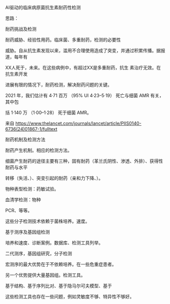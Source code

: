 

AI驱动的临床病原菌抗生素耐药性检测

思路：

耐药挑战及检测

耐药威胁、经验性用药。临床菌、多重耐药，检测的必要性

威胁。自从抗生素发现以来，滥用不合理使用造成了突变，并通过积累传播。据报道，每年有

XX人死于，未来。在这些病例中，有超过XX是多重耐药，抗生  素治疗无效。在抗生素开发

进展有限的情况下，耐药检测，解决耐药问题的关键。

2021 年，我们估计有 4·71 百万 （95% UI 4·23–5·19） 死亡与细菌 AMR 有关，其中包

括 1·140 万 （1·00–1·28） 死于细菌 AMR。

来自 <https://www.thelancet.com/journals/lancet/article/PIIS0140-6736(24)01867-1/fulltext>

耐药机制及检测方法

耐药产生机制。相应的检测方法。

细菌产生耐药的途径主要有三种，固有耐药（革兰氏阴性、渗透、外排）、获得性耐药与水平

转移（失活、）、突变引起的耐药（亲和力下降、）。

物种表型检测：药敏试验。

血清学检测：物种

PCR、等等。

这些分子检测技术依赖于菌株培养。速度。

基于测序及基因组检测

培养和速度、诊断案例。数据库、检测工具列举。

二代测序，基因组研究，分子检测

宏测序的最大优势在于不依赖培养。在一些危重症患者。

另一个优势提供大量基因组。检测工具。

基于结构、基于序列比对、基于隐马尔可夫模型、基于

这些检测工具也存在一些问题，例如灵敏度不够、特异性不够好。

